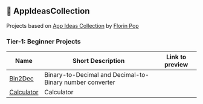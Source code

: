 ## :ledger: AppIdeasCollection
Projects based on [App Ideas Collection](https://github.com/florinpop17/app-ideas) by [Florin Pop](https://github.com/florinpop17)

### Tier-1: Beginner Projects

| Name                                | Short Description                                            | Link to preview                  |
| ----------------------------------- | ------------------------------------------------------------ | -------------------------------- |
| [Bin2Dec](./tier1/bin2dec)          |  Binary-to-Decimal and Decimal-to-Binary number converter    |                                  |
| [Calculator](./tier1/calculator)    |  Calculator                                                  |                                  |